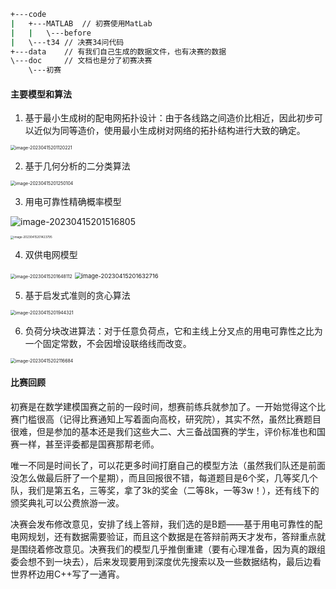 ```bash
+---code
|   +---MATLAB	// 初赛使用MatLab
|   |   \---before
|   \---t34	// 决赛34问代码
+---data	// 有我们自己生成的数据文件，也有决赛的数据
\---doc		// 文档也是分了初赛决赛
    \---初赛
```



#### 主要模型和算法

1. 基于最小生成树的配电网拓扑设计：由于各线路之间造价比相近，因此初步可以近似为同等造价，使用最小生成树对网络的拓扑结构进行大致的确定。

<img src="C:\Users\DELL\AppData\Roaming\Typora\typora-user-images\image-20230415201120221.png" alt="image-20230415201120221" style="zoom:50%;" />

2. 基于几何分析的二分类算法

<img src="C:\Users\DELL\AppData\Roaming\Typora\typora-user-images\image-20230415201250104.png" alt="image-20230415201250104" style="zoom:50%;" />

3. 用电可靠性精确概率模型

![image-20230415201516805](C:\Users\DELL\AppData\Roaming\Typora\typora-user-images\image-20230415201516805.png)

<img src="C:\Users\DELL\AppData\Roaming\Typora\typora-user-images\image-20230415201423795.png" alt="image-20230415201423795" style="zoom: 33%;" />

4. 双供电网模型

<img src="C:\Users\DELL\AppData\Roaming\Typora\typora-user-images\image-20230415201648112.png" alt="image-20230415201648112" style="zoom:50%;" />

<img src="C:\Users\DELL\AppData\Roaming\Typora\typora-user-images\image-20230415201632716.png" alt="image-20230415201632716" style="zoom: 67%;" />

5. 基于启发式准则的贪心算法

<img src="C:\Users\DELL\AppData\Roaming\Typora\typora-user-images\image-20230415201944321.png" alt="image-20230415201944321" style="zoom:50%;" />

6. 负荷分块改进算法：对于任意负荷点，它和主线上分叉点的用电可靠性之比为一个固定常数，不会因增设联络线而改变。

<img src="C:\Users\DELL\AppData\Roaming\Typora\typora-user-images\image-20230415202116684.png" alt="image-20230415202116684" style="zoom:50%;" />

#### 比赛回顾

初赛是在数学建模国赛之前的一段时间，想赛前练兵就参加了。一开始觉得这个比赛门槛很高（记得比赛通知上写着面向高校，研究院），其实不然，虽然比赛题目很难，但是参加的基本还是我们这些大二、大三备战国赛的学生，评价标准也和国赛一样，甚至评委都是国赛那帮老师。

唯一不同是时间长了，可以花更多时间打磨自己的模型方法（虽然我们队还是前面没怎么做最后肝了一个星期），而且回报很不错，每道题目是6个奖，几等奖几个队，我们是第五名，三等奖，拿了3k的奖金（二等8k，一等3w！），还有线下的颁奖典礼可以公费旅游一波。

决赛会发布修改意见，安排了线上答辩，我们选的是B题——基于用电可靠性的配电网规划，还有数据需要验证，而且这个数据是在答辩前两天才发布，答辩重点就是围绕着修改意见。决赛我们的模型几乎推倒重建（要有心理准备，因为真的跟组委会想不到一块去），后来发现要用到深度优先搜索以及一些数据结构，最后边看世界杯边用C++写了一通宵。